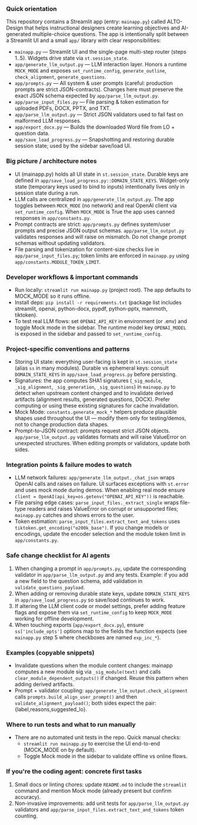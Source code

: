 ### Quick orientation

This repository contains a Streamlit app (entry: `mainapp.py`) called ALTO-Design that helps instructional designers create learning objectives and AI-generated multiple-choice questions. The app is intentionally split between a Streamlit UI and a small `app/` library with clear responsibilities:

- `mainapp.py` — Streamlit UI and the single-page multi-step router (steps 1..5). Widgets drive state via `st.session_state`.
- `app/generate_llm_output.py` — LLM interaction layer. Honors a runtime `MOCK_MODE` and exposes `set_runtime_config`, `generate_outline`, `check_alignment`, `generate_questions`.
- `app/prompts.py` — All system & user prompts (careful: production prompts are strict JSON-contracts). Changes here must preserve the exact JSON schema expected by `app/parse_llm_output.py`.
- `app/parse_input_files.py` — File parsing & token estimation for uploaded PDFs, DOCX, PPTX, and TXT.
- `app/parse_llm_output.py` — Strict JSON validators used to fail fast on malformed LLM responses.
- `app/export_docx.py` — Builds the downloaded Word file from LO + question data.
- `app/save_load_progress.py` — Snapshotting and restoring durable session state; used by the sidebar save/load UI.

### Big picture / architecture notes

- UI (mainapp.py) holds all UI state in `st.session_state`. Durable keys are defined in `app/save_load_progress.py::DOMAIN_STATE_KEYS`. Widget-only state (temporary keys used to bind to inputs) intentionally lives only in session state during a run.
- LLM calls are centralized in `app/generate_llm_output.py`. The app toggles between `MOCK_MODE` (no network) and real OpenAI client via `set_runtime_config`. When `MOCK_MODE` is True the app uses canned responses in `app/constants.py`.
- Prompt contracts are strict: `app/prompts.py` defines system/user prompts and precise JSON output schemas. `app/parse_llm_output.py` validates responses and will raise on mismatch. Do not change prompt schemas without updating validators.
- File parsing and tokenization for content-size checks live in `app/parse_input_files.py`; token limits are enforced in `mainapp.py` using `app/constants.MODULE_TOKEN_LIMIT`.

### Developer workflows & important commands

- Run locally: `streamlit run mainapp.py` (project root). The app defaults to MOCK_MODE so it runs offline.
- Install deps: `pip install -r requirements.txt` (package list includes streamlit, openai, python-docx, pypdf, python-pptx, mammoth, tiktoken).
- To test real LLM flows: set `OPENAI_API_KEY` in environment (or .env) and toggle Mock mode in the sidebar. The runtime model key `OPENAI_MODEL` is exposed in the sidebar and passed to `set_runtime_config`.

### Project-specific conventions and patterns

- Storing UI state: everything user-facing is kept in `st.session_state` (alias `ss` in many modules). Durable vs ephemeral keys: consult `DOMAIN_STATE_KEYS` in `app/save_load_progress.py` before persisting.
- Signatures: the app computes SHA1 signatures (`_sig_module`, `_sig_alignment`, `_sig_generation`, `_sig_questions`) in `mainapp.py` to detect when upstream content changed and to invalidate derived artifacts (alignment results, generated questions, DOCX). Prefer computing or using these existing signatures for cache invalidation.
- Mock Mode: `constants.generate_mock_*` helpers produce plausible shapes used throughout the UI — modify them only for testing/demos, not to change production data shapes.
- Prompt-to-JSON contract: prompts request strict JSON objects. `app/parse_llm_output.py` validates formats and will raise ValueError on unexpected structures. When editing prompts or validators, update both sides.

### Integration points & failure modes to watch

- LLM network failures: `app/generate_llm_output._chat_json` wraps OpenAI calls and raises on failure. UI surfaces exceptions with `st.error` and uses mock mode during demos. When enabling real mode ensure `client = OpenAI(api_key=os.getenv("OPENAI_API_KEY"))` is reachable.
- File parsing edge cases: `parse_input_files._extract_single` wraps file-type readers and raises ValueError on corrupt or unsupported files; `mainapp.py` catches and shows errors to the user.
- Token estimation: `parse_input_files.extract_text_and_tokens` uses `tiktoken.get_encoding("o200k_base")`. If you change models or encodings, update the encoder selection and the module token limit in `app/constants.py`.

### Safe change checklist for AI agents

1. When changing a prompt in `app/prompts.py`, update the corresponding validator in `app/parse_llm_output.py` and any tests. Example: if you add a new field to the question schema, add validation in `validate_questions_payload`.
2. When adding or removing durable state keys, update `DOMAIN_STATE_KEYS` in `app/save_load_progress.py` so save/load continues to work.
3. If altering the LLM client code or model settings, prefer adding feature flags and expose them via `set_runtime_config` to keep `MOCK_MODE` working for offline development.
4. When touching exports (`app/export_docx.py`), ensure `ss['include_opts']` options map to the fields the function expects (see `mainapp.py` step 5 where checkboxes are named `exp_inc_*`).

### Examples (copyable snippets)

- Invalidate questions when the module content changes: mainapp computes a new module sig via `_sig_module(text)` and calls `clear_module_dependent_outputs()` if changed. Reuse this pattern when adding derived artifacts.
- Prompt + validator coupling: `app/generate_llm_output.check_alignment` calls `prompts.build_align_user_prompt()` and then `validate_alignment_payload()`; both sides expect the pair: {label,reasons,suggested_lo}.

### Where to run tests and what to run manually

- There are no automated unit tests in the repo. Quick manual checks:
  - `streamlit run mainapp.py` to exercise the UI end-to-end (MOCK_MODE on by default).
  - Toggle Mock mode in the sidebar to validate offline vs online flows.

### If you're the coding agent: concrete first tasks

1. Small docs or linting chores: update `README.md` to include the `streamlit` command and mention Mock mode (already present but confirm accuracy).
2. Non-invasive improvements: add unit tests for `app/parse_llm_output.py` validators and `app/parse_input_files.extract_text_and_tokens` token counting.

